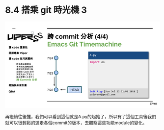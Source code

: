 # 8.4 搭乘 git 時光機 3

![](../.gitbook/assets/coscup-versionpython-kai-yuan-ruan-ti-kao-gu-36.png)

再繼續往後推，我們可以看到這個就是A.py的起始了，所以有了這個工具後我們就可以很輕鬆的遊走各個commit的版本，去觀察這些功能module的變化。
